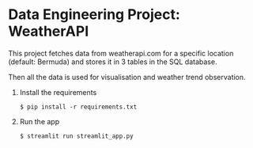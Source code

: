 # Data Engineering Project: WeatherAPI

This project fetches data from weatherapi.com for a specific location (default: Bermuda) and stores it in 3 tables in the SQL database.

Then all the data is used for visualisation and weather trend observation.

1. Install the requirements

   ```
   $ pip install -r requirements.txt
   ```

2. Run the app

   ```
   $ streamlit run streamlit_app.py
   ```
